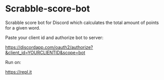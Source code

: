 # Scrabble-score-bot

Scrabble score bot for Discord which calculates the total amount of points for a given word.

Paste your client id and authorize bot to server:

https://discordapp.com/oauth2/authorize?&client_id=YOURCLIENTID&scope=bot

Run on:

https://repl.it
